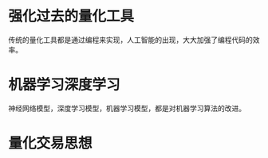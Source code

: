 
# 强化过去的量化工具
传统的量化工具都是通过编程来实现，人工智能的出现，大大加强了编程代码的效率。

# 机器学习深度学习
神经网络模型，深度学习模型，机器学习模型，都是对机器学习算法的改进。

# 量化交易思想
